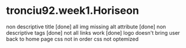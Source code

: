 # tronciu92.week1.Horiseon
non descriptive title [done]
all img missing alt attribute [done]
non descriptive tags [done]
not all links work [done]
logo doesn't bring user back to home page
css not in order
css not optemized
